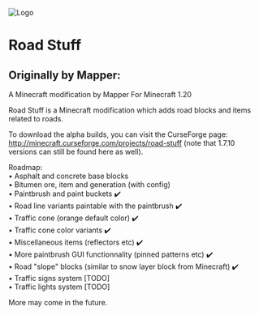 ![Logo](https://mapper.tv/minecraft/roadstuff/roadstuff_banner.png)
# Road Stuff
## Originally by Mapper:
A Minecraft modification by Mapper
For Minecraft 1.20


Road Stuff is a Minecraft modification which adds road blocks and items related to roads.

To download the alpha builds, you can visit the CurseForge page: http://minecraft.curseforge.com/projects/road-stuff (note that 1.7.10 versions can still be found here as well).

Roadmap:  
• Asphalt and concrete base blocks  
• Bitumen ore, item and generation (with config)  
• Paintbrush and paint buckets ✔️  
• Road line variants paintable with the paintbrush ✔️  
• Traffic cone (orange default color) ✔️  
• Traffic cone color variants ✔️  
• Miscellaneous items (reflectors etc) ✔️  
• More paintbrush GUI functionnality (pinned patterns etc) ✔️  
• Road "slope" blocks (similar to snow layer block from Minecraft) ✔️  
• Traffic signs system [TODO]  
• Traffic lights system [TODO]  

More may come in the future.
